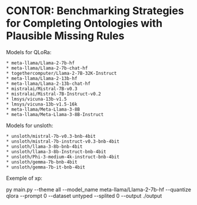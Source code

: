 # CONTOR: Benchmarking Strategies for Completing Ontologies with Plausible Missing Rules

Models for QLoRa:

    * meta-llama/Llama-2-7b-hf
    * meta-llama/Llama-2-7b-chat-hf
    * togethercomputer/Llama-2-7B-32K-Instruct
    * meta-llama/Llama-2-13b-hf 
    * meta-llama/Llama-2-13b-chat-hf 
    * mistralai/Mistral-7B-v0.3 
    * mistralai/Mistral-7B-Instruct-v0.2 
    * lmsys/vicuna-13b-v1.5
    * lmsys/vicuna-13b-v1.5-16k
    * meta-llama/Meta-Llama-3-8B
    * meta-llama/Meta-Llama-3-8B-Instruct

Models for unsloth:

    * unsloth/mistral-7b-v0.3-bnb-4bit
    * unsloth/mistral-7b-instruct-v0.3-bnb-4bit
    * unsloth/llama-3-8b-bnb-4bit
    * unsloth/llama-3-8b-Instruct-bnb-4bit
    * unsloth/Phi-3-medium-4k-instruct-bnb-4bit
    * unsloth/gemma-7b-bnb-4bit
    * unsloth/gemma-7b-it-bnb-4bit

Exemple of xp:

py main.py --theme all --model_name meta-llama/Llama-2-7b-hf --quantize qlora --prompt 0 --dataset untyped --splited 0 --output ./output
